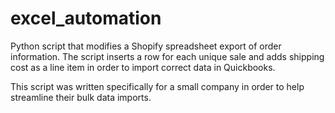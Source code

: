 # excel_automation
Python script that modifies a Shopify spreadsheet export of order information.
The script inserts a row for each unique sale and adds shipping cost as a line item in order to import correct data in Quickbooks.

This script was written specifically for a small company in order to help streamline their bulk data imports.
